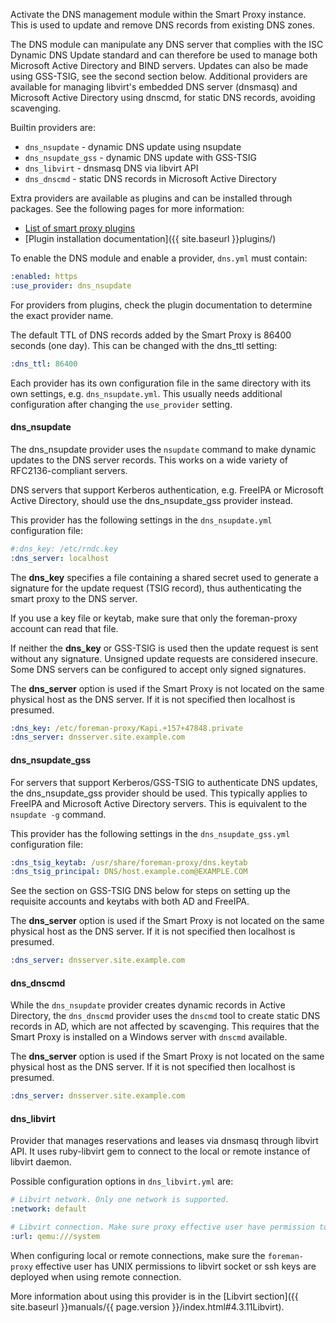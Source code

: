 
Activate the DNS management module within the Smart Proxy instance.  This is used to update and remove DNS records from existing DNS zones.

The DNS module can manipulate any DNS server that complies with the ISC Dynamic DNS Update standard and can therefore be used to manage both Microsoft Active Directory and BIND servers.  Updates can also be made using GSS-TSIG, see the second section below.  Additional providers are available for managing libvirt's embedded DNS server (dnsmasq) and Microsoft Active Directory using dnscmd, for static DNS records, avoiding scavenging.

Builtin providers are:

* `dns_nsupdate` - dynamic DNS update using nsupdate
* `dns_nsupdate_gss` - dynamic DNS update with GSS-TSIG
* `dns_libvirt` - dnsmasq DNS via libvirt API
* `dns_dnscmd` - static DNS records in Microsoft Active Directory

Extra providers are available as plugins and can be installed through packages.  See the following pages for more information:

* [List of smart proxy plugins](http://projects.theforeman.org/projects/foreman/wiki/List_of_Smart-Proxy_Plugins)
* [Plugin installation documentation]({{ site.baseurl }}plugins/)

To enable the DNS module and enable a provider, `dns.yml` must contain:

```yaml
:enabled: https
:use_provider: dns_nsupdate
```

For providers from plugins, check the plugin documentation to determine the exact provider name.

The default TTL of DNS records added by the Smart Proxy is 86400 seconds (one day).  This can be changed with the dns_ttl setting:

```yaml
:dns_ttl: 86400
```

Each provider has its own configuration file in the same directory with its own settings, e.g. `dns_nsupdate.yml`.  This usually needs additional configuration after changing the `use_provider` setting.

#### dns_nsupdate

The dns_nsupdate provider uses the `nsupdate` command to make dynamic updates to the DNS server records. This works on a wide variety of RFC2136-compliant servers.

DNS servers that support Kerberos authentication, e.g. FreeIPA or Microsoft Active Directory, should use the dns_nsupdate_gss provider instead.

This provider has the following settings in the `dns_nsupdate.yml` configuration file:

```yaml
#:dns_key: /etc/rndc.key
:dns_server: localhost
```

The **dns_key** specifies a file containing a shared secret used to generate a signature for the update request (TSIG record), thus authenticating the smart proxy to the DNS server.

<div class="alert alert-info">If you use a key file or keytab, make sure that only the foreman-proxy account can read that file.</div>

If neither the **dns_key** or GSS-TSIG is used then the update request is sent without any signature. Unsigned update requests are considered insecure. Some DNS servers can be configured to accept only signed signatures.

The **dns_server** option is used if the Smart Proxy is not located on the same physical host as the DNS server. If it is not specified then localhost is presumed.

```yaml
:dns_key: /etc/foreman-proxy/Kapi.+157+47848.private
:dns_server: dnsserver.site.example.com
```

#### dns_nsupdate_gss

For servers that support Kerberos/GSS-TSIG to authenticate DNS updates, the dns_nsupdate_gss provider should be used. This typically applies to FreeIPA and Microsoft Active Directory servers. This is equivalent to the `nsupdate -g` command.

This provider has the following settings in the `dns_nsupdate_gss.yml` configuration file:

```yaml
:dns_tsig_keytab: /usr/share/foreman-proxy/dns.keytab
:dns_tsig_principal: DNS/host.example.com@EXAMPLE.COM
```

See the section on GSS-TSIG DNS below for steps on setting up the requisite accounts and keytabs with both AD and FreeIPA.

The **dns_server** option is used if the Smart Proxy is not located on the same physical host as the DNS server. If it is not specified then localhost is presumed.

```yaml
:dns_server: dnsserver.site.example.com
```

#### dns_dnscmd

While the `dns_nsupdate` provider creates dynamic records in Active Directory, the `dns_dnscmd` provider uses the `dnscmd` tool to create static DNS records in AD, which are not affected by scavenging. This requires that the Smart Proxy is installed on a Windows server with `dnscmd` available.

The **dns_server** option is used if the Smart Proxy is not located on the same physical host as the DNS server. If it is not specified then localhost is presumed.

```yaml
:dns_server: dnsserver.site.example.com
```

#### dns_libvirt

Provider that manages reservations and leases via dnsmasq through libvirt API.
It uses ruby-libvirt gem to connect to the local or remote instance of libvirt
daemon.

Possible configuration options in `dns_libvirt.yml` are:

```yaml
# Libvirt network. Only one network is supported.
:network: default

# Libvirt connection. Make sure proxy effective user have permission to connect.
:url: qemu:///system
```

When configuring local or remote connections, make sure the `foreman-proxy`
effective user has UNIX permissions to libvirt socket or ssh keys are
deployed when using remote connection.

More information about using this provider is in the [Libvirt section]({{ site.baseurl }}manuals/{{ page.version }}/index.html#4.3.11Libvirt).
